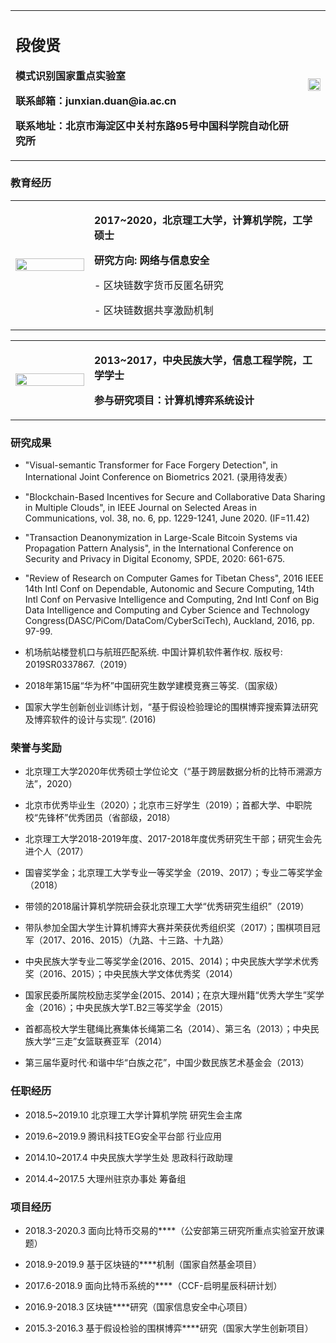 <table border="0">
  <tr>
    <td width="100%">
      <h2>段俊贤</h2>
      <p><b>模式识别国家重点实验室</b></p>
      <p><b>联系邮箱：junxian.duan@ia.ac.cn</b></p>
      <p><b>联系地址：北京市海淀区中关村东路95号中国科学院自动化研究所</b></p>
    </td>
    <td width="100%">
      <img src="/ID photo2.jpeg" width="100%">      
    </td>
  </tr>
</table>



### 教育经历

<table border="0">
  <tr>
    <td width="25%">
      <img src="/schlogo1.png" width="100%">      
    </td>
    <td width="100%">
      <p><b>2017~2020，北京理工大学，计算机学院，工学硕士</b></p>
      <p><b>研究方向: 网络与信息安全</b></p>
      <p>    - 区块链数字货币反匿名研究</p>
      <p>    - 区块链数据共享激励机制</p>
    </td>
  </tr>
</table>

<table border="0">
  <tr>
    <td width="25%">
      <img src="/schlogo2.png" width="100%">      
    </td>
    <td width="100%">
      <p><b>2013~2017，中央民族大学，信息工程学院，工学学士</b></p>
      <p><b>参与研究项目：计算机博弈系统设计</b></p>
    </td>
  </tr>
</table>

### 研究成果


- "Visual-semantic Transformer for Face Forgery Detection", in International Joint Conference on Biometrics 2021. (录用待发表）

- "Blockchain-Based Incentives for Secure and Collaborative Data Sharing in Multiple Clouds", in IEEE Journal on Selected Areas in Communications, vol. 38, no. 6, pp. 1229-1241, June 2020. (IF=11.42)

- "Transaction Deanonymization in Large-Scale Bitcoin Systems via Propagation Pattern Analysis", in the International Conference on Security and Privacy in Digital Economy, SPDE, 2020: 661-675.

- "Review of Research on Computer Games for Tibetan Chess", 2016 IEEE 14th Intl Conf on Dependable, Autonomic and Secure Computing, 14th Intl Conf on Pervasive Intelligence and Computing, 2nd Intl Conf on Big Data Intelligence and Computing and Cyber Science and Technology Congress(DASC/PiCom/DataCom/CyberSciTech), Auckland, 2016, pp. 97-99.

- 机场航站楼登机口与航班匹配系统. 中国计算机软件著作权. 版权号: 2019SR0337867.（2019）

- 2018年第15届“华为杯”中国研究生数学建模竞赛三等奖.（国家级）

- 国家大学生创新创业训练计划，“基于假设检验理论的围棋博弈搜索算法研究及博弈软件的设计与实现”. (2016)


### 荣誉与奖励

-  北京理工大学2020年优秀硕士学位论文（“基于跨层数据分析的比特币溯源方法”，2020）

-  北京市优秀毕业生（2020）；北京市三好学生（2019）；首都大学、中职院校“先锋杯”优秀团员（省部级，2018）

-  北京理工大学2018-2019年度、2017-2018年度优秀研究生干部；研究生会先进个人（2017）

-  国睿奖学金；北京理工大学专业一等奖学金（2019、2017）；专业二等奖学金（2018）

-  带领的2018届计算机学院研会获北京理工大学“优秀研究生组织”（2019）

-  带队参加全国大学生计算机博弈大赛并荣获优秀组织奖（2017）；围棋项目冠军（2017、2016、2015）（九路、十三路、十九路）

-  中央民族大学专业二等奖学金(2016、2015、2014)；中央民族大学学术优秀奖（2016、2015）；中央民族大学文体优秀奖（2014）

-  国家民委所属院校励志奖学金(2015、2014)；在京大理州籍“优秀大学生”奖学金（2016）；中央民族大学T.B2三等奖学金（2015）

-  首都高校大学生毽绳比赛集体长绳第二名（2014）、第三名（2013）；中央民族大学“三走”女篮联赛亚军（2014）

-  第三届华夏时代·和谐中华“白族之花”，中国少数民族艺术基金会（2013）


### 任职经历

- 2018.5~2019.10 北京理工大学计算机学院  研究生会主席

- 2019.6~2019.9 腾讯科技TEG安全平台部  行业应用

- 2014.10~2017.4 中央民族大学学生处  思政科行政助理

- 2014.4~2017.5 大理州驻京办事处  筹备组


### 项目经历

- 2018.3-2020.3 面向比特币交易的****（公安部第三研究所重点实验室开放课题）

- 2018.9-2019.9 基于区块链的****机制（国家自然基金项目） 

- 2017.6-2018.9 面向比特币系统的****（CCF-启明星辰科研计划） 

- 2016.9-2018.3 区块链****研究（国家信息安全中心项目） 

- 2015.3-2016.3 基于假设检验的围棋博弈****研究（国家大学生创新项目） 


